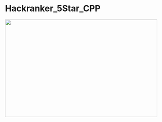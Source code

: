 # Hackranker_5Star_CPP

<p><image align="left" src="https://github.com/ranshu1601/Hackranker_5Star_CPP/blob/main/cpp_photu.jfif" width="500" height="320" /></p>
